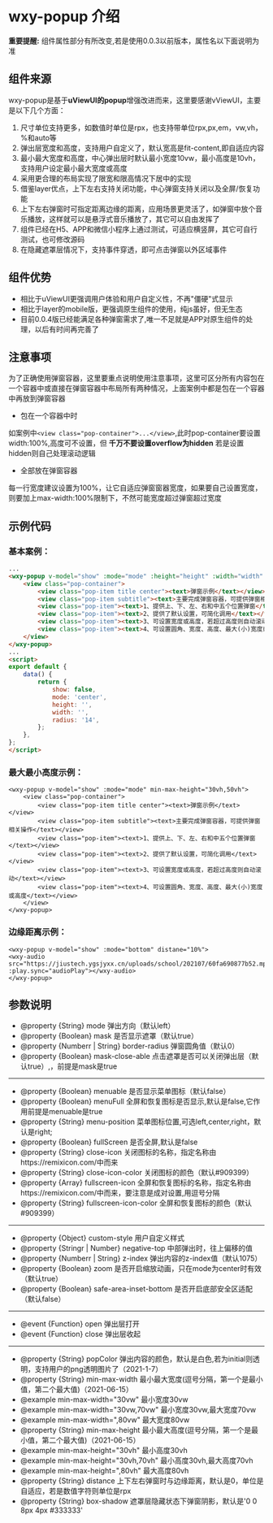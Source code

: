 # wxy-popup 介绍

**重要提醒:** 组件属性部分有所改变,若是使用0.0.3以前版本，属性名以下面说明为准

## 组件来源

wxy-popup是基于**uViewUI的popup**增强改进而来，这里要感谢vViewUI，主要是以下几个方面：

1. 尺寸单位支持更多，如数值时单位是rpx，也支持带单位rpx,px,em，vw,vh，%和auto等
2. 弹出层宽度和高度，支持用户自定义了，默认宽高是fit-content,即自适应内容
3. 最小最大宽度和高度，中心弹出层时默认最小宽度10vw，最小高度是10vh，支持用户设定最小最大宽度或高度
4. 采用更合理的布局实现了限宽和限高情况下居中的实现
5. 借鉴layer优点，上下左右支持关闭功能，中心弹窗支持关闭以及全屏/恢复功能
6. 上下左右弹窗时可指定距离边缘的距离，应用场景更灵活了，如弹窗中放个音乐播放，这样就可以是悬浮式音乐播放了，其它可以自由发挥了
7. 组件已经在H5、APP和微信小程序上通过测试，可适应横竖屏，其它可自行测试，也可修改源码
8. 在隐藏遮罩层情况下，支持事件穿透，即可点击弹窗以外区域事件

## 组件优势

- 相比于uViewUI更强调用户体验和用户自定义性，不再"僵硬"式显示
- 相比于layer的mobile版，更强调原生组件的使用，纯js虽好，但无生态
- 目前0.0.4版已经能满足各种弹窗需求了,唯一不足就是APP对原生组件的处理，以后有时间再完善了

## 注意事项

为了正确使用弹窗容器，这里要重点说明使用注意事项，这里可区分所有内容包在一个容器中或直接在弹窗容器中布局所有两种情况，上面案例中都是包在一个容器中再放到弹窗容器

- 包在一个容器中时

如案例中`<view class="pop-container">...</view>`,此时pop-container要设置width:100%,高度可不设置，但 **千万不要设置overflow为hidden** 若是设置hidden则自己处理滚动逻辑

- 全部放在弹窗容器

每一行宽度建议设置为100%，让它自适应弹窗窗器宽度，如果要自己设置宽度，则要加上max-width:100%限制下，不然可能宽度超过弹窗超过宽度



## 示例代码

### 基本案例：
```html
...
<wxy-popup v-model="show" :mode="mode" :height="height" :width="width" :border-radius="radius">
	<view class="pop-container">
		<view class="pop-item title center"><text>弹窗示例</text></view>
		<view class="pop-item subtitle"><text>主要完成弹窗容器，可提供弹窗相关操作</text></view>
		<view class="pop-item"><text>1、提供上、下、左、右和中五个位置弹窗</text></view>
		<view class="pop-item"><text>2、提供了默认设置，可简化调用</text></view>
		<view class="pop-item"><text>3、可设置宽度或高度，若超过高度则自动滚动</text></view>
		<view class="pop-item"><text>4、可设置圆角、宽度、高度、最大(小)宽度或高度</text></view>
	</view>
</wxy-popup>
...
<script>
export default {
	data() {
		return {
			show: false,
			mode: 'center',
			height: '',
			width: '',
			radius: '14',
		};
	},
};
</script>
```

### 最大最小高度示例：
```vue
<wxy-popup v-model="show" :mode="mode" min-max-height="30vh,50vh">
	<view class="pop-container">
		<view class="pop-item title center"><text>弹窗示例</text></view>
		<view class="pop-item subtitle"><text>主要完成弹窗容器，可提供弹窗相关操作</text></view>
		<view class="pop-item"><text>1、提供上、下、左、右和中五个位置弹窗</text></view>
		<view class="pop-item"><text>2、提供了默认设置，可简化调用</text></view>
		<view class="pop-item"><text>3、可设置宽度或高度，若超过高度则自动滚动</text></view>
		<view class="pop-item"><text>4、可设置圆角、宽度、高度、最大(小)宽度或高度</text></view>
	</view>
</wxy-popup>
```

### 边缘距离示例：
```vue
<wxy-popup v-model="show" :mode="bottom" distane="10%">
<wxy-audio src="https://jiustech.ygsjyxx.cn/uploads/school/202107/60fa690877b52.mp3" :play.sync="audioPlay"></wxy-audio>
</wxy-popup>
```

## 参数说明
* @property {String}  mode  弹出方向（默认left）
* @property {Boolean} mask  是否显示遮罩（默认true）
* @property {Numberr | String} border-radius 弹窗圆角值（默认0）
* @property {Boolean} mask-close-able        点击遮罩是否可以关闭弹出层（默认true）,，前提是mask是true
*********
* @property {Boolean} menuable         是否显示菜单图标（默认false）
* @property {Boolean} menuFull  全屏和恢复图标是否显示,默认是false,它作用前提是menuable是true
* @property {String}  menu-position    菜单图标位置,可选left,center,right，默认是right;
* @property {Boolean} fullScreen       是否全屏,默认是false
* @property {String}  close-icon       关闭图标的名称，指定名称由https://remixicon.com/中而来
* @property {String}  close-icon-color 关闭图标的颜色（默认#909399）
* @property {Array}   fullscreen-icon  全屏和恢复图标的名称，指定名称由https://remixicon.com/中而来，要注意是成对设置,用逗号分隔
* @property {String}  fullscreen-icon-color 全屏和恢复图标的颜色（默认#909399）
*********
* @property {Object} custom-style 用户自定义样式
* @property {Stringr | Number} negative-top 中部弹出时，往上偏移的值
* @property {Numberr | String} z-index 弹出内容的z-index值（默认1075）
* @property {Boolean} zoom  是否开启缩放动画，只在mode为center时有效（默认true）
* @property {Boolean} safe-area-inset-bottom 是否开启底部安全区适配（默认false）
*********
* @event {Function} open 弹出层打开
* @event {Function} close 弹出层收起
*********
* @property {String} popColor          弹出内容的颜色，默认是白色,若为initial则透明，支持用户的png透明图片了（2021-1-7）
* @property {String} min-max-width     最小最大宽度(逗号分隔，第一个是最小值，第二个最大值)（2021-06-15）
* @example min-max-width="30vw"        最小宽度30vw
* @example min-max-width="30vw,70vw"   最小宽度30vw,最大宽度70vw
* @example min-max-width=",80vw"       最大宽度80vw
* @property {String} min-max-height 最小最大高度(逗号分隔，第一个是最小值，第二个最大值)（2021-06-15）
* @example min-max-height="30vh"       最小高度30vh
* @example min-max-height="30vh,70vh"  最小高度30vh,最大高度70vh
* @example min-max-height=",80vh"      最大高度80vh
* @property {String} distance          上下左右弹窗时与边缘距离，默认是0，单位是自适应，若是数值字符则单位是rpx
* @property {String} box-shadow        遮罩层隐藏状态下弹窗阴影，默认是'0 0 8px 4px #333333'